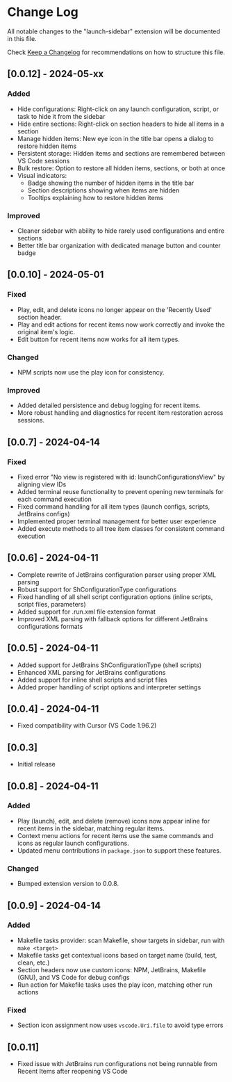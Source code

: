 # Change Log

All notable changes to the "launch-sidebar" extension will be documented in this file.

Check [Keep a Changelog](http://keepachangelog.com/) for recommendations on how to structure this file.

## [0.0.12] - 2024-05-xx
### Added
- Hide configurations: Right-click on any launch configuration, script, or task to hide it from the sidebar
- Hide entire sections: Right-click on section headers to hide all items in a section
- Manage hidden items: New eye icon in the title bar opens a dialog to restore hidden items
- Persistent storage: Hidden items and sections are remembered between VS Code sessions
- Bulk restore: Option to restore all hidden items, sections, or both at once
- Visual indicators: 
  - Badge showing the number of hidden items in the title bar
  - Section descriptions showing when items are hidden
  - Tooltips explaining how to restore hidden items

### Improved
- Cleaner sidebar with ability to hide rarely used configurations and entire sections
- Better title bar organization with dedicated manage button and counter badge

## [0.0.10] - 2024-05-01
### Fixed
- Play, edit, and delete icons no longer appear on the 'Recently Used' section header.
- Play and edit actions for recent items now work correctly and invoke the original item's logic.
- Edit button for recent items now works for all item types.

### Changed
- NPM scripts now use the play icon for consistency.

### Improved
- Added detailed persistence and debug logging for recent items.
- More robust handling and diagnostics for recent item restoration across sessions.

## [0.0.7] - 2024-04-14
### Fixed
- Fixed error "No view is registered with id: launchConfigurationsView" by aligning view IDs
- Added terminal reuse functionality to prevent opening new terminals for each command execution
- Fixed command handling for all item types (launch configs, scripts, JetBrains configs)
- Implemented proper terminal management for better user experience
- Added execute methods to all tree item classes for consistent command execution

## [0.0.6] - 2024-04-11
- Complete rewrite of JetBrains configuration parser using proper XML parsing
- Robust support for ShConfigurationType configurations
- Fixed handling of all shell script configuration options (inline scripts, script files, parameters)
- Added support for .run.xml file extension format
- Improved XML parsing with fallback options for different JetBrains configurations formats

## [0.0.5] - 2024-04-11
- Added support for JetBrains ShConfigurationType (shell scripts)
- Enhanced XML parsing for JetBrains configurations
- Added support for inline shell scripts and script files
- Added proper handling of script options and interpreter settings

## [0.0.4] - 2024-04-11
- Fixed compatibility with Cursor (VS Code 1.96.2)

## [0.0.3]
- Initial release

## [0.0.8] - 2024-04-11
### Added
- Play (launch), edit, and delete (remove) icons now appear inline for recent items in the sidebar, matching regular items.
- Context menu actions for recent items use the same commands and icons as regular launch configurations.
- Updated menu contributions in `package.json` to support these features.

### Changed
- Bumped extension version to 0.0.8.

## [0.0.9] - 2024-04-14
### Added
- Makefile tasks provider: scan Makefile, show targets in sidebar, run with `make <target>`
- Makefile tasks get contextual icons based on target name (build, test, clean, etc.)
- Section headers now use custom icons: NPM, JetBrains, Makefile (GNU), and VS Code for debug configs
- Run action for Makefile tasks uses the play icon, matching other run actions

### Fixed
- Section icon assignment now uses `vscode.Uri.file` to avoid type errors

## [0.0.11]
- Fixed issue with JetBrains run configurations not being runnable from Recent Items after reopening VS Code